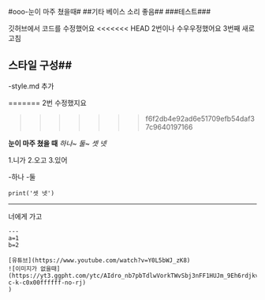 #ooo-눈이 마주 쳤을때#
##기타 베이스 소리 좋음##
###테스트###

깃허브에서 코드를 수정했어요
<<<<<<< HEAD
2번이나 수우우정했어요
3번째 새로고침
## 스타일 구성##
-style.md 추가

=======
2번 수정했지요
>>>>>>> f6f2db4e92ad6e51709efb54daf37c9640197166

**눈이 마주 쳤을 때**
*하나~ 둘~ 셋 넷*

1.니가
2.오고
3.있어

-하나
-둘

`print('셋 넷')`

---
너에게
가고
~~~있어~~~
---
a=1
b=2

[유튜브](https://www.youtube.com/watch?v=Y0L5bWJ_zK8)
![이미지가 없을때](https://yt3.ggpht.com/ytc/AIdro_nb7pbTdlwVorkTWvSbj3nFF1HUJm_9Eh6rdjkvjuoEuLM=s48-c-k-c0x00ffffff-no-rj)
)
